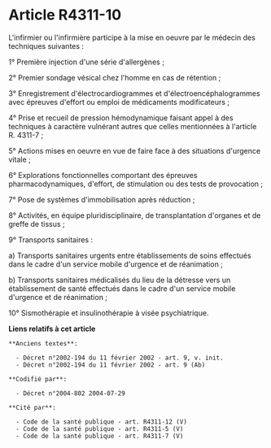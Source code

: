 # Article R4311-10

L'infirmier ou l'infirmière participe à la mise en oeuvre par le médecin des techniques suivantes :

1° Première injection d'une série d'allergènes ;

2° Premier sondage vésical chez l'homme en cas de rétention ;

3° Enregistrement d'électrocardiogrammes et d'électroencéphalogrammes avec épreuves d'effort ou emploi de médicaments
modificateurs ;

4° Prise et recueil de pression hémodynamique faisant appel à des techniques à caractère vulnérant autres que celles
mentionnées à l'article R. 4311-7 ;

5° Actions mises en oeuvre en vue de faire face à des situations d'urgence vitale ;

6° Explorations fonctionnelles comportant des épreuves pharmacodynamiques, d'effort, de stimulation ou des tests de
provocation ;

7° Pose de systèmes d'immobilisation après réduction ;

8° Activités, en équipe pluridisciplinaire, de transplantation d'organes et de greffe de tissus ;

9° Transports sanitaires :

a) Transports sanitaires urgents entre établissements de soins effectués dans le cadre d'un service mobile d'urgence et de
réanimation ;

b) Transports sanitaires médicalisés du lieu de la détresse vers un établissement de santé effectués dans le cadre d'un
service mobile d'urgence et de réanimation ;

10° Sismothérapie et insulinothérapie à visée psychiatrique.

**Liens relatifs à cet article**

	**Anciens textes**:

	  - Décret n°2002-194 du 11 février 2002 - art. 9, v. init.
	  - Décret n°2002-194 du 11 février 2002 - art. 9 (Ab)

	**Codifié par**:

	  - Décret n°2004-802 2004-07-29

	**Cité par**:

	  - Code de la santé publique - art. R4311-12 (V)
	  - Code de la santé publique - art. R4311-5 (V)
	  - Code de la santé publique - art. R4311-7 (V)
